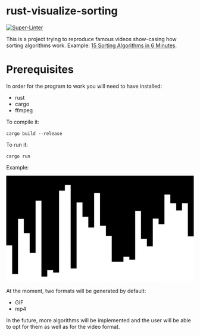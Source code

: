 # rust-visualize-sorting

[![Super-Linter](https://github.com/arghpy/rust-visualize-sorting/actions/workflows/manage_pull_requests.yaml/badge.svg)](https://github.com/marketplace/actions/super-linter)

This is a project trying to reproduce famous videos show-casing how sorting algorithms work.
Example: [15 Sorting Algorithms in 6 Minutes](https://www.youtube.com/watch?v=kPRA0W1kECg).

# Prerequisites

In order for the program to work you will need to have installed:
- rust
- cargo
- ffmpeg

To compile it:

```console
cargo build --release
```

To run it:

```console
cargo run
```

Example:

![Bubble sort](./assets/bubble_sort.gif)

At the moment, two formats will be generated by default:
- GIF
- mp4

In the future, more algorithms will be implemented and the user will be able to opt for them
as well as for the video format.
